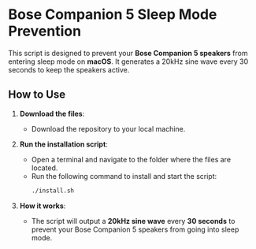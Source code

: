 # Bose Companion 5 Sleep Mode Prevention

This script is designed to prevent your **Bose Companion 5 speakers** from entering sleep mode on **macOS**. It generates a 20kHz sine wave every 30 seconds to keep the speakers active.

## How to Use

1. **Download the files**:
   - Download the repository to your local machine.

2. **Run the installation script**:
   - Open a terminal and navigate to the folder where the files are located.
   - Run the following command to install and start the script:
     ```bash
     ./install.sh
     ```

3. **How it works**:
   - The script will output a **20kHz sine wave** every **30 seconds** to prevent your Bose Companion 5 speakers from going into sleep mode.